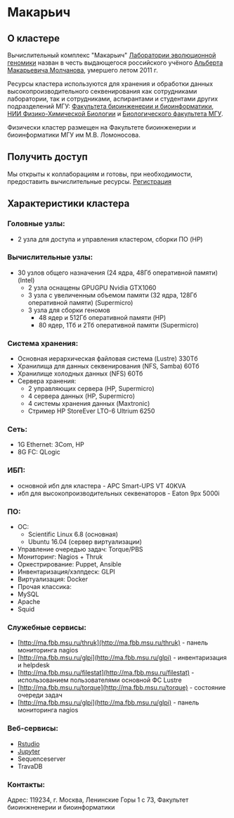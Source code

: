 # Макарьич

## О кластере

Вычислительный комплекс "Макарьич" [Лаборатории эволюционной геномики](http://evolgenomics.fbb.msu.ru/home) назван в честь выдающегося российского учёного [Альберта Макарьевича Молчанова](https://ru.wikipedia.org/wiki/%D0%9C%D0%BE%D0%BB%D1%87%D0%B0%D0%BD%D0%BE%D0%B2,_%D0%90%D0%BB%D1%8C%D0%B1%D0%B5%D1%80%D1%82_%D0%9C%D0%B0%D0%BA%D0%B0%D1%80%D1%8C%D0%B5%D0%B2%D0%B8%D1%87), умершего летом 2011 г.

Ресурсы кластера используются для хранения и обработки данных высокопроизводительного секвенирования как сотрудниками лаборатории, так и сотрудниками, аспирантами и студентами других подразделений МГУ: [Факультета биоинженерии и биоинформатики](http://fbb.msu.ru/), [НИИ Физико-Химической Биологии](https://belozersky.msu.ru/) и [Биологического факультета МГУ](https://makarich.fbb.msu.ru/#).

Физически кластер размещен на Факультете биоинженерии и биоинформатики МГУ им М.В. Ломоносова.

## Получить доступ

Мы открыты к коллаборациям и готовы, при необходимости, предоставить вычислительные ресурсы.
[Регистрация](http://makarich.fbb.msu.ru/signup.html)

## Характеристики кластера

### Головные узлы:

- 2 узла для доступа и управления кластером, сборки ПО (HP)

### Вычислительные узлы:

- 30 узлов общего назначения (24 ядра, 48Гб оперативной памяти) (Intel)
	- 2 узла оснащены GPUGPU Nvidia GTX1060
	- 3 узла с увеличенным объемом памяти (32 ядра, 128Гб оперативной памяти) (Supermicro)
	- 3 узла для сборки геномов
		- 48 ядер и 512Гб оперативной памяти (HP)
		- 80 ядер, 1Тб и 2Тб оперативной памяти (Supermicro)

### Система хранения:

- Основная иерархическая файловая система (Lustre) 330Tб
- Хранилища для данных секвенирования (NFS, Samba) 60Тб
- Хранилище холодных данных (NFS) 60Тб
- Сервера хранения:
	- 2 управляющих сервера (HP, Supermicro)
	- 4 сервера данных (HP, Supermicro)
	- 4 системы хранения данных (Maxtronic)
	- Стример HP StoreEver LTO-6 Ultrium 6250

### Сеть:

- 1G Ethernet: 3Com, HP
- 8G FC: QLogic

### ИБП:

- основной ибп для кластера - APC Smart-UPS VT 40KVA
- ибп для высокопроизводительных секвенаторов - Eaton 9px 5000i

### ПО:

- ОС:
	- Scientific Linux 6.8 (основная)
	- Ubuntu 16.04 (сервер виртуализации)
- Управление очередью задач: Torque/PBS
- Мониторинг: Nagios + Thruk
- Оркестрирование: Puppet, Ansible
- Инвентаризация/хэлпдеск: GLPI
- Виртуализация: Docker
- Прочая классика:
- MySQL
- Apache
- Squid

### Служебные сервисы:

- [http://ma.fbb.msu.ru/thruk](http://ma.fbb.msu.ru/thruk) - панель мониторинга nagios
- [http://ma.fbb.msu.ru/glpi](http://ma.fbb.msu.ru/glpi) - инвентаризация и helpdesk
- [http://ma.fbb.msu.ru/filestat](http://ma.fbb.msu.ru/filestat) - использованием пользователями основной ФС Lustre
- [http://ma.fbb.msu.ru/torque](http://ma.fbb.msu.ru/torque) - состояние очереди задач
- [http://ma.fbb.msu.ru/glpi](http://ma.fbb.msu.ru/glpi) - панель мониторинга nagios

### Веб-сервисы:

- [Rstudio](https://ma.fbb.msu.ru/rstudio/)
- [Jupyter](https://ma.fbb.msu.ru/jupyter/)
- Sequenceserver
- TravaDB

### Контакты:

  Адрес:
  119234, г. Москва, Ленинские Горы 1 с 73,
  Факультет биоинжненерии и биоинформатики